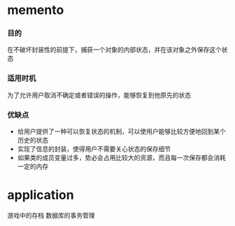 # memento
### 目的
在不破坏封装性的前提下，捕获一个对象的内部状态，并在该对象之外保存这个状态
### 适用时机
为了允许用户取消不确定或者错误的操作，能够恢复到他原先的状态
### 优缺点
- 给用户提供了一种可以恢复状态的机制，可以使用户能够比较方便地回到某个历史的状态
- 实现了信息的封装，使得用户不需要关心状态的保存细节
- 如果类的成员变量过多，势必会占用比较大的资源，而且每一次保存都会消耗一定的内存

# application
游戏中的存档
数据库的事务管理